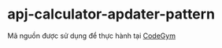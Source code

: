 # apj-calculator-apdater-pattern
Mã nguồn được sử dụng để thực hành tại [CodeGym](https://codegym.vn)
